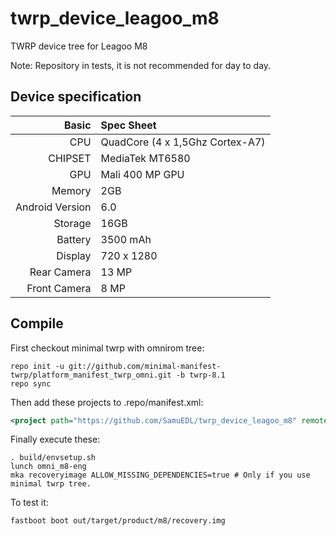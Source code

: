 # twrp_device_leagoo_m8

TWRP device tree for Leagoo M8

Note: Repository in tests, it is not recommended for day to day.

## Device specification

Basic   | Spec Sheet
-------:|:------------------------
CPU     | QuadCore (4 x 1,5Ghz Cortex-A7)
CHIPSET | MediaTek MT6580
GPU     | Mali 400 MP GPU
Memory  | 2GB
Android Version | 6.0
Storage | 16GB
Battery | 3500 mAh
Display | 720 x 1280
Rear Camera  | 13 MP
Front Camera | 8 MP


## Compile

First checkout minimal twrp with omnirom tree:

```
repo init -u git://github.com/minimal-manifest-twrp/platform_manifest_twrp_omni.git -b twrp-8.1
repo sync
```

Then add these projects to .repo/manifest.xml:

```xml
<project path="https://github.com/SamuEDL/twrp_device_leagoo_m8" remote="github" revision="master" />
```

Finally execute these:

```
. build/envsetup.sh
lunch omni_m8-eng
mka recoveryimage ALLOW_MISSING_DEPENDENCIES=true # Only if you use minimal twrp tree.
```

To test it:

```
fastboot boot out/target/product/m8/recovery.img
```
